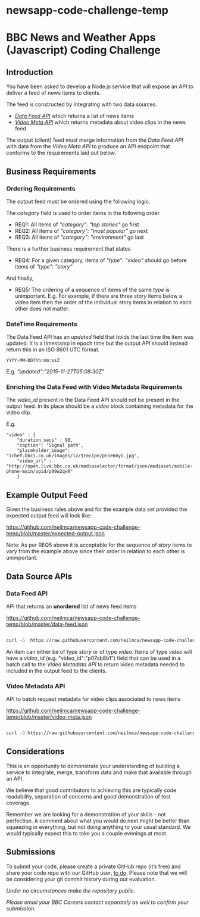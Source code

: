 # newsapp-code-challenge-temp

  

# BBC News and Weather Apps (Javascript) Coding Challenge

  

## Introduction

You have been asked to develop a Node.js service that will expose an API to deliver a feed of news items to clients.

The feed is constructed by integrating with two data sources.



* *[Data Feed API](#data-feed-api)* which returns a list of news items
* *[Video Meta API](#video-meta-api)* which returns metadata about video clips in the news feed

The output (client) feed must merge information from the *Data Feed API* with data from the *Video Meta API* to produce an API endpoint that conforms to the requirements laid out below.

## Business Requirements

### Ordering Requirements
The output feed must be ordered using the following logic.

The *category* field is used to order items in the following order.
* REQ1: All  items of *"category": "top stories"* go first
* REQ2: All  items of *"category": "most popular"* go next
* REQ3: All  items of *"category": "environment"* go last

There is a further business requirement that states
* REQ4: For a given category, items of *"type": "video"* should go before items of *"type": "story"* 

And finally,
* REQ5: The ordering of a sequence of items of the same *type* is unimportant. E.g. For example, if there are three *story* items below a *video* item then the order of the individual story items in relation to each other does not matter.

### DateTime Requirements

The Data Feed API has an *updated* field that  holds the last time the item was updated. It is a timestamp in epoch time but the output API should instead return this in an ISO 8601 UTC format.

```YYYY-MM-DDThh:mm:ssZ```

E.g. *"updated":"2015-11-27T05:08:30Z"*

### Enriching the Data Feed with Video Metadata Requirements

The *video_id* present in the Data Feed API should not be present in the output feed. In its place should be a *video* block containing metadata for the video clip.

E.g. 

```
"video" : {
    "duration_secs" : 98,
    "caption": "Signal path",
    "placeholder_image": "ichef.bbci.co.uk/images/ic/$recipe/p55e60yi.jpg",
    "video_url" : "http://open.live.bbc.co.uk/mediaselector/format/json/mediaset/mobile-phone-main/vpid/p99w2qw9"
    }
```

## Example Output Feed
 Given the business rules above and for the example data set provided the expected output feed will look like:
 
 https://github.com/neilmca/newsapp-code-challenge-temp/blob/master/expected-output.json

Note: As per REQ5 above it is acceptable for the sequence of *story* items to vary from the example above since their order in relation to each other is unimportant.
  
## Data Source APIs
### Data Feed API

API that returns an **unordered** list of news feed items

https://github.com/neilmca/newsapp-code-challenge-temp/blob/master/data-feed.json

```bash

curl -G  https://raw.githubusercontent.com/neilmca/newsapp-code-challenge-temp/master/data-feed.json

```

  

An item can either be of type *story* or of type *video*. Items of type *video* will have a *video_id* (e.g. "video_id":"p07sb8b1") field that can be used in a batch call to the *Video Metadata API* to return video metadata needed to included in the output feed to the clients.

  

### Video Metadata API

API to batch request metadata for video clips associated to news items

https://github.com/neilmca/newsapp-code-challenge-temp/blob/master/video-meta.json

```bash

curl -G https://raw.githubusercontent.com/neilmca/newsapp-code-challenge-temp/master/video-meta.json?id=p91a64ab,p07sb8b1,p07d60yr,p66j71gh

```
## Considerations
This is an opportunity to demonstrate your understanding of building a service to integrate, merge, transform data and make that available through an API. 

We believe that good contributors to achieving this are typically code readability, separation of concerns and good demonstration of test coverage. 

Remember we are looking for a demonstration of your skills - not perfection. A comment about what you would do next might be better than squeezing in everything, but not doing anything to your usual standard. We would typically expect this to take you a couple evenings at most.

## Submissions
  
To submit your code, please create a private GitHub repo (it’s free) and share your code repo with our GitHub user, [to do](https://github.com/bbcnewsapps). Please note that we will be considering your git commit history during our evaluation.

_Under no circumstances make the repository public._

_Please email your BBC Careers contact separately as well to confirm your submission._